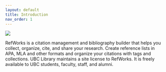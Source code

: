 ```yaml
---
layout: default
title: Introduction
nav_order: 1
---
```

<img src="{{site.baseurl}}/content/images/refworks.png">

RefWorks is a citation management and bibliography builder that helps you collect, organize, cite, and share your research. Create reference lists in APA, MLA and other formats and organize your citations with tags and collections. UBC Library maintains a site license to RefWorks. It is freely available to UBC students, faculty, staff, and alumni. 

